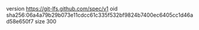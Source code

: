 version https://git-lfs.github.com/spec/v1
oid sha256:06a4a79b29b073e11cdcc61c335f532bf9824b7400ec6405cc1d46ad58e650f7
size 300
